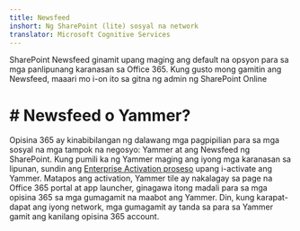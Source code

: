 ```yaml
---
title: Newsfeed
inshort: Ng SharePoint (lite) sosyal na network
translator: Microsoft Cognitive Services
---
```



SharePoint Newsfeed ginamit upang maging ang default na opsyon para sa mga panlipunang karanasan sa Office 365. Kung gusto mong gamitin ang Newsfeed, maaari mo i-on ito sa gitna ng admin ng SharePoint Online

# # Newsfeed o Yammer?
Opisina 365 ay kinabibilangan ng dalawang mga pagpipilian para sa mga sosyal na mga tampok na negosyo: Yammer at ang Newsfeed ng SharePoint. Kung pumili ka ng Yammer maging ang iyong mga karanasan sa lipunan, sundin ang [Enterprise Activation proseso](https://support.office.com/en-us/article/Enterprise-Activation-process-4f924c74-87d2-49d0-a4f6-cba3ce2b0e7c) upang i-activate ang Yammer. Matapos ang activation, Yammer tile ay nakalagay sa page na Office 365 portal at app launcher, ginagawa itong madali para sa mga opisina 365 sa mga gumagamit na maabot ang Yammer. Din, kung karapat-dapat ang iyong network, mga gumagamit ay tanda sa para sa Yammer gamit ang kanilang opisina 365 account.




